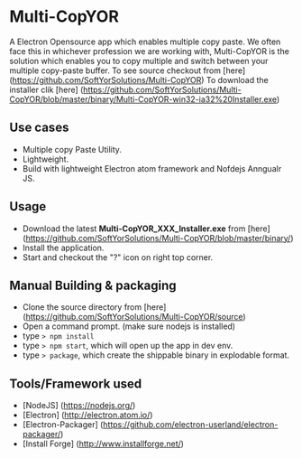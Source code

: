 Multi-CopYOR
============
A Electron Opensource app which enables multiple copy paste. We often face this in whichever profession we are working with, Multi-CopYOR is the solution which enables you to copy multiple and switch between your multiple copy-paste buffer.
To see source checkout from [here] (https://github.com/SoftYorSolutions/Multi-CopYOR)
To download the installer clik [here] (https://github.com/SoftYorSolutions/Multi-CopYOR/blob/master/binary/Multi-CopYOR-win32-ia32%20Installer.exe) 

Use cases
---------
* Multiple copy Paste Utility. 
* Lightweight.
* Build with lightweight Electron atom framework and Nofdejs Anngualr JS.

Usage
-----
* Download the latest **Multi-CopYOR_XXX_Installer.exe** from [here] (https://github.com/SoftYorSolutions/Multi-CopYOR/blob/master/binary/)
* Install the application.
* Start and checkout the "?" icon on right top corner.

Manual Building & packaging
----------------------------
* Clone the source directory from [here] (https://github.com/SoftYorSolutions/Multi-CopYOR/source)
* Open a command prompt. (make sure nodejs is installed)
* type ``` > npm install ```
* type ``` > npm start ```, which will open up the app in dev env.
* type ``` > package ```, which create the shippable binary in explodable format.

Tools/Framework used 
------------
* [NodeJS] (https://nodejs.org/)
* [Electron] (http://electron.atom.io/)
* [Electron-Packager] (https://github.com/electron-userland/electron-packager/)
* [Install Forge] (http://www.installforge.net/)

